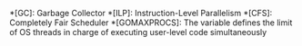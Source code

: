*[GC]: Garbage Collector
*[ILP]: Instruction-Level Parallelism
*[CFS]: Completely Fair Scheduler
*[GOMAXPROCS]: The variable defines the limit of OS threads in charge of executing user-level code simultaneously
